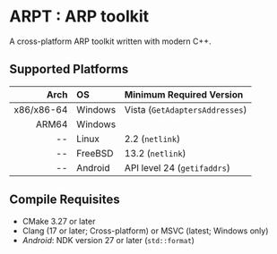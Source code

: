 # ARPT : ARP toolkit

A cross-platform ARP toolkit written with modern C++.

## Supported Platforms

|       Arch | OS      | Minimum Required Version           |
|-----------:|:--------|:-----------------------------------|
| x86/x86-64 | Windows | Vista (`GetAdaptersAddresses`)     |
|      ARM64 | Windows |                                    |
|         -- | Linux   | 2.2 (`netlink`)                    |
|         -- | FreeBSD | 13.2 (`netlink`)                   |
|         -- | Android | API level 24 (`getifaddrs`)        |

## Compile Requisites

- CMake 3.27 or later
- Clang (17 or later; Cross-platform) or MSVC (latest; Windows only)
- *Android*: NDK version 27 or later (`std::format`)